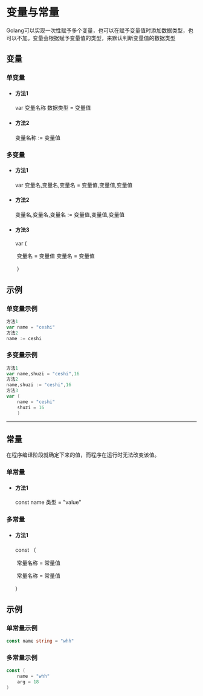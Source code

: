 # 变量与常量

Golang可以实现一次性赋予多个变量，也可以在赋予变量值时添加数据类型，也可以不加。变量会根据赋予变量值的类型，来默认判断变量值的数据类型

## 变量

### **单变量**

- #### 方法1

  var 变量名称 数据类型 = 变量值

- #### 方法2

  变量名称 := 变量值


### **多变量**

- #### 方法1

  var 变量名,变量名,变量名 = 变量值,变量值,变量值

- #### 方法2

  变量名,变量名,变量名 := 变量值,变量值,变量值

- #### 方法3

  var (

  ​    		变量名 = 变量值    变量名 = 变量值

  ​             ）

## 示例

### 单变量示例

```go
方法1 
var name = "ceshi" 
方法2 
name := ceshi
```

### 多变量示例

```go
方法1 
var name,shuzi = "ceshi",16 
方法2 
name,shuzi := "ceshi",16 
方法3 
var (    
    name = "ceshi"    
	shuzi = 16 
	)
```

------

## 常量

在程序编译阶段就确定下来的值，而程序在运行时无法改变该值。

### 单常量

- #### 方法1

  const name 类型 = "value"

### 多常量

- #### 方法1

  const （

  ​     常量名称 = 常量值

  ​	 常量名称 = 常量值

  ）

## 示例

### 单常量示例

```go
const name string = "whh"
```

### 多常量示例

```go
const (
    name = "whh"
    arg = 18
)
```

